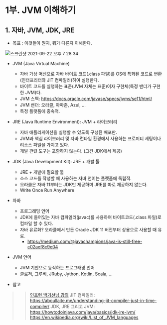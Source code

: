# 1부. JVM 이해하기

## 1. 자바, JVM, JDK, JRE
- 목표 : 이것들이 뭔지, 뭐가 다른지 이해한다.

![스크린샷 2021-09-22 오후 7 28 34](https://user-images.githubusercontent.com/18282470/134328374-97dd9786-1105-4b0d-8acf-a45a5570328c.png)

- JVM (Java Virtual Machine)
  * 자바 가상 머신으로 자바 바이트 코드(.class 파일)를 OS에 특화된 코드로 변환(인터프리터와 JIT 컴파일러)하여 실행한다.
  * 바이트 코드를 실행하는 표준(JVM 자체는 표준)이자 구현체(특정 밴더가 구현한 JVM)다.
  * JVM 스팩: https://docs.oracle.com/javase/specs/jvms/se11/html/
  * JVM 밴더: 오라클, 아마존, Azul, ...
  * 특정 플랫폼에 종속적.
- JRE (Java Runtime Environment): JVM + 라이브러리
  * 자바 애플리케이션을 실행할 수 있도록 구성된 배포판.
  * JVM과 핵심 라이브러리 및 자바 런타임 환경에서 사용하는 프로퍼티 세팅이나 리소스 파일을 가지고 있다.
  * 개발 관련 도구는 포함하지 않는다. (그건 JDK에서 제공)
- JDK (Java Development Kit): JRE + 개발 툴
  * JRE + 개발에 필요할 툴
  * 소스 코드를 작성할 때 사용하는 자바 언어는 플랫폼에 독립적.
  * 오라클은 자바 11부터는 JDK만 제공하며 JRE를 따로 제공하지 않는다.
  * Write Once Run Anywhere
- 자바
  * 프로그래밍 언어
  * JDK에 들어있는 자바 컴파일러(javac)를 사용하여 바이트코드(.class 파일)로 컴파일 할 수 있다.
  * 자바 유료화? 오라클에서 만든 Oracle JDK 11 버전부터 상용으로 사용할 때 유료.
    * https://medium.com/@javachampions/java-is-still-free-c02aef8c9e04
- JVM 언어
  * JVM 기반으로 동작하는 프로그래밍 언어
  * 클로저, 그루비, JRuby, Jython, Kotlin, Scala, ...

- 참고
>> [인프런 백기선님 강의](https://www.inflearn.com/course/the-java-code-manipulation)
>> JIT 컴파일러: https://aboullaite.me/understanding-jit-compiler-just-in-time-compiler/
>> JDK, JRE 그리고 JVM: https://howtodoinjava.com/java/basics/jdk-jre-jvm/
>> https://en.wikipedia.org/wiki/List_of_JVM_languages







